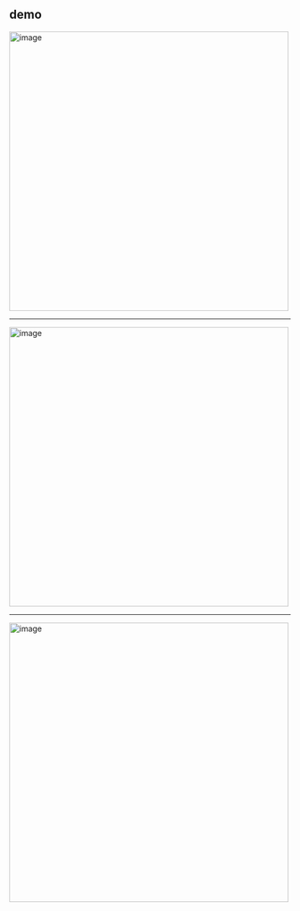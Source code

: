 
## demo

<img width="500" style="aspect-ratio:16/8" alt="image" src="https://github.com/gamalahmed3265/mini-Frontend-Projects/assets/75225936/37d77b70-bfc8-49b7-805e-77defe35bc7b">
<hr/>

<img width="500" style="aspect-ratio:16/8"  alt="image" src="https://github.com/gamalahmed3265/mini-Frontend-Projects/assets/75225936/aa0428fb-0110-4533-b3fc-a7ba1c81dc97">

<hr/>
<img width="500" style="aspect-ratio:16/8"  alt="image" src="https://github.com/gamalahmed3265/mini-Frontend-Projects/assets/75225936/efdcbab8-ee99-464d-8a3e-45e8c3de0ee7">

